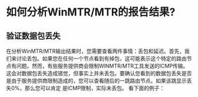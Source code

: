 <!-- --- tag: faq 网络 网速 延迟 掉包 mtr -->
<!-- --- title: 如何分析WinMTR/MTR的报告结果? -->

# 如何分析WinMTR/MTR的报告结果?

## 验证数据包丢失

在分析WinMTR/MTR输出结果时，您需要查看两件事情：丢包和延迟。首先，我们来讨论丢包。如果您在任何一个节点看到有掉包，这可能表示这个特定的路由节点有问题。然而，有些服务提供商会限制WINMTR/MTR工具发送的ICMP传输。这会对数据包丢失造成错觉，但事实上并未丢包。要确认您看到的数据包丢失是否是由于服务提供商限制造成的，您可以查看随后的一跳路由节点。如果该跳显示丢失0%，那么您可以肯定
是ICMP限制，实际未丢包。
看下面的例子：